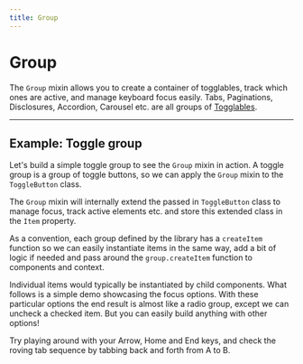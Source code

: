 ```yaml
---
title: Group
---
```


<script lang="ts">
  import Demo from "$components/Demo.svelte";
  import Highlighter from "$components/Highlighter.svelte";
</script>


# Group

The `Group` mixin allows you to create a container of togglables, track which ones are active, and manage keyboard focus easily. Tabs, Paginations, Disclosures, Accordion, Carousel etc. are all groups of [Togglables](/mixins/toggleable).

---

## Example: Toggle group

Let's build a simple toggle group to see the `Group` mixin in action. A toggle group is a group of toggle buttons, so we can apply the `Group` mixin to the `ToggleButton` class.

The `Group` mixin will internally extend the passed in `ToggleButton` class to manage focus, track active elements etc. and store this extended class in the `Item` property.

As a convention, each group defined by the library has a `createItem` function so we can easily instantiate items in the same way, add a bit of logic if needed and pass around the `group.createItem` function to components and context.

<Highlighter file="./toggleGroupExample.ts" />

Individual items would typically be instantiated by child components. What follows is a simple demo showcasing the focus options. With these particular options the end result is almost like a radio group, except we can uncheck a checked item. But you can easily build anything with other options!

Try playing around with your Arrow, Home and End keys, and check the roving tab sequence by tabbing back and forth from A to B.


<Demo file="./toggleGroupDemo.svelte" />
